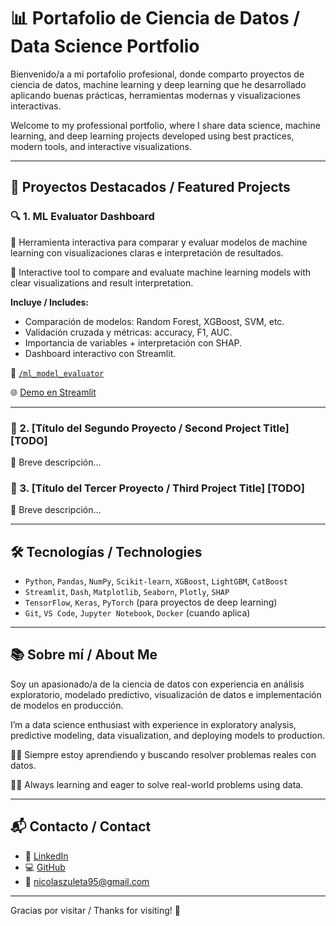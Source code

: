 # 📊 Portafolio de Ciencia de Datos / Data Science Portfolio

Bienvenido/a a mi portafolio profesional, donde comparto proyectos de ciencia de datos, machine learning y deep learning que he desarrollado aplicando buenas prácticas, herramientas modernas y visualizaciones interactivas.

Welcome to my professional portfolio, where I share data science, machine learning, and deep learning projects developed using best practices, modern tools, and interactive visualizations.

---

## 📁 Proyectos Destacados / Featured Projects

### 🔍 1. ML Evaluator Dashboard

🧠 Herramienta interactiva para comparar y evaluar modelos de machine learning con visualizaciones claras e interpretación de resultados.

🧠 Interactive tool to compare and evaluate machine learning models with clear visualizations and result interpretation.

**Incluye / Includes:**
- Comparación de modelos: Random Forest, XGBoost, SVM, etc.  
- Validación cruzada y métricas: accuracy, F1, AUC.
- Importancia de variables + interpretación con SHAP.
- Dashboard interactivo con Streamlit.
  

📂 [`/ml_model_evaluator`](ml_model_evaluator/)

🌐 [Demo en Streamlit](https://mlmodelevaluatornz.streamlit.app)

---

### 📌 2. [Título del Segundo Proyecto / Second Project Title] [TODO]
📄 Breve descripción...

### 📌 3. [Título del Tercer Proyecto / Third Project Title] [TODO]
📄 Breve descripción...


---

## 🛠 Tecnologías / Technologies

- `Python`, `Pandas`, `NumPy`, `Scikit-learn`, `XGBoost`, `LightGBM`, `CatBoost`
- `Streamlit`, `Dash`, `Matplotlib`, `Seaborn`, `Plotly`, `SHAP`
- `TensorFlow`, `Keras`, `PyTorch` (para proyectos de deep learning)
- `Git`, `VS Code`, `Jupyter Notebook`, `Docker` (cuando aplica)

---

## 📚 Sobre mí / About Me

Soy un apasionado/a de la ciencia de datos con experiencia en análisis exploratorio, modelado predictivo, visualización de datos e implementación de modelos en producción.

I’m a data science enthusiast with experience in exploratory analysis, predictive modeling, data visualization, and deploying models to production.

👨‍💻 Siempre estoy aprendiendo y buscando resolver problemas reales con datos.

👨‍💻 Always learning and eager to solve real-world problems using data.

---

## 📬 Contacto / Contact

- 💼 [LinkedIn](https://www.linkedin.com/in/nicolaszuletasierra/)
- 💻 [GitHub](https://github.com/nicolaszuleta95)
- 📧 nicolaszuleta95@gmail.com

---

Gracias por visitar / Thanks for visiting! 🚀

